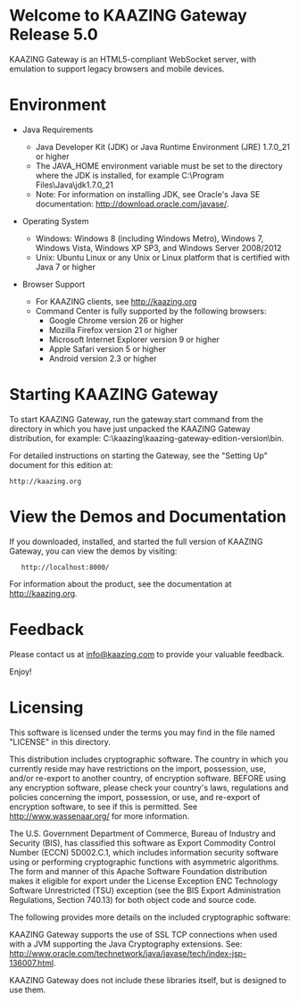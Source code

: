 # Welcome to KAAZING Gateway Release 5.0

   KAAZING Gateway is an HTML5-compliant WebSocket server, with
   emulation to support legacy browsers and mobile devices.

# Environment

* Java Requirements

    * Java Developer Kit (JDK) or Java Runtime Environment (JRE)
      1.7.0_21 or higher
    * The JAVA\_HOME environment variable must be set to the directory where
      the JDK is installed, for example C:\Program Files\Java\jdk1.7.0\_21
    * Note: For information on installing JDK, see Oracle's Java SE documentation:
        http://download.oracle.com/javase/.

* Operating System
    * Windows: Windows 8 (including Windows Metro), Windows 7, Windows Vista, Windows XP SP3, and Windows Server 2008/2012
    * Unix: Ubuntu Linux or any Unix or Linux platform that is certified with Java 7 or higher

* Browser Support
	* For KAAZING clients, see http://kaazing.org
	* Command Center is fully supported by the following browsers:
		* Google Chrome version 26 or higher
		* Mozilla Firefox version 21 or higher
		* Microsoft Internet Explorer version 9 or higher
		* Apple Safari version 5 or higher
		* Android version 2.3 or higher

# Starting KAAZING Gateway

To start KAAZING Gateway, run the gateway.start command from the directory in which you have just unpacked the KAAZING Gateway distribution, for example: C:\kaazing\kaazing-gateway-edition-version\bin.

For detailed instructions on starting the Gateway, see the "Setting Up" document for this edition at:

	http://kaazing.org

# View the Demos and Documentation

If you downloaded, installed, and started the full version of KAAZING Gateway, you can view the demos by visiting:

	   http://localhost:8000/

For information about the product, see the documentation at http://kaazing.org.

# Feedback

Please contact us at info@kaazing.com to provide your valuable feedback.

Enjoy!

# Licensing

   This software is licensed under the terms you may find in the file
   named "LICENSE" in this directory.

   This distribution includes cryptographic software.  The country in
   which you currently reside may have restrictions on the import,
   possession, use, and/or re-export to another country, of
   encryption software.  BEFORE using any encryption software, please
   check your country's laws, regulations and policies concerning the
   import, possession, or use, and re-export of encryption software, to
   see if this is permitted.  See http://www.wassenaar.org/ for more
   information.

   The U.S. Government Department of Commerce, Bureau of Industry and
   Security (BIS), has classified this software as Export Commodity
   Control Number (ECCN) 5D002.C.1, which includes information security
   software using or performing cryptographic functions with asymmetric
   algorithms.  The form and manner of this Apache Software Foundation
   distribution makes it eligible for export under the License Exception
   ENC Technology Software Unrestricted (TSU) exception (see the BIS
   Export Administration Regulations, Section 740.13) for both object
   code and source code.

   The following provides more details on the included cryptographic
   software:

   KAAZING Gateway supports the use of SSL TCP connections
   when used with a JVM supporting the Java Cryptography extensions. See:
   http://www.oracle.com/technetwork/java/javase/tech/index-jsp-136007.html.

   KAAZING Gateway does not include these libraries itself,
   but is designed to use them.
